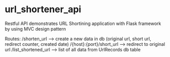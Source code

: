 # url_shortener_api

Restful API demonstrates URL Shortining application with Flask framework by using MVC design pattern


Routes:
  /shorten_url              --> create a new data in db (original url, short url, redirect counter, created date)
  /{host}:{port}/short_url  --> redirect to original url
  /list_shortened_url       --> list of all data from UrlRecords db table
